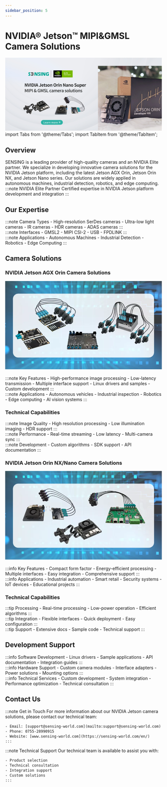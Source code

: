 ```yaml
---
sidebar_position: 5
---
```


# NVIDIA® Jetson™ MIPI&GMSL Camera Solutions
<div style={{textAlign: 'center'}}>
    <img src="https://raw.githubusercontent.com/1214658495/myWikiFiles/main/Nvidia_jetson/nvidia_jetson.png" alt="SG8A-ORIN-GMSL2-complete" 
    style={{width: 960, height:'auto'}} />
</div>
import Tabs from '@theme/Tabs';
import TabItem from '@theme/TabItem';

## Overview

<div className="row">
  <div className="col col--8">
    SENSING is a leading provider of high-quality cameras and an NVIDIA Elite partner. We specialize in developing innovative camera solutions for the NVIDIA Jetson platform, including the latest Jetson AGX Orin, Jetson Orin NX, and Jetson Nano series. Our solutions are widely applied in autonomous machines, industrial detection, robotics, and edge computing.
  </div>
  <div className="col col--4">
    :::note NVIDIA Elite Partner
    Certified expertise in NVIDIA Jetson platform development and integration
    :::
  </div>
</div>

## Our Expertise

<div className="row">
  <div className="col col--4">
    :::note Camera Types
    - High-resolution SerDes cameras
    - Ultra-low light cameras
    - IR cameras
    - HDR cameras
    - ADAS cameras
    :::
  </div>
  <div className="col col--4">
    :::note Interfaces
    - GMSL2
    - MIPI CSI-2
    - USB
    - FPDLINK
    :::
  </div>
  <div className="col col--4">
    :::note Applications
    - Autonomous Machines
    - Industrial Detection
    - Robotics
    - Edge Computing
    :::
  </div>
</div>

## Camera Solutions

<Tabs>
<TabItem value="agx-orin" label="Jetson AGX Orin" default>

### NVIDIA Jetson AGX Orin Camera Solutions
<div style={{textAlign: 'center'}}>
    <img src="https://raw.githubusercontent.com/1214658495/myWikiFiles/main/Nvidia_jetson/nvidia_jetson_agx_orin.png" alt="SG8A-ORIN-GMSL2-complete" 
    style={{width: 860, height:'auto'}} />
</div>

<br />

<div className="row">
  <div className="col col--6">
    :::note Key Features
    - High-performance image processing
    - Low-latency transmission
    - Multiple interface support
    - Linux drivers and samples
    - Custom development
    :::
  </div>
  <div className="col col--6">
    :::note Applications
    - Autonomous vehicles
    - Industrial inspection
    - Robotics
    - Edge computing
    - AI vision systems
    :::
  </div>
</div>

### Technical Capabilities

<div className="row">
  <div className="col col--4">
    :::note Image Quality
    - High resolution processing
    - Low illumination imaging
    - HDR support
    :::
  </div>
  <div className="col col--4">
    :::note Performance
    - Real-time streaming
    - Low latency
    - Multi-camera sync
    :::
  </div>
  <div className="col col--4">
    :::note Development
    - Custom algorithms
    - SDK support
    - API documentation
    :::
  </div>
</div>

</TabItem>

<TabItem value="orin-nx-nano" label="Jetson Orin NX/Nano">

### NVIDIA Jetson Orin NX/Nano Camera Solutions
<div style={{textAlign: 'center'}}>
    <img src="https://raw.githubusercontent.com/1214658495/myWikiFiles/main/Nvidia_jetson/nvidia_jetson_nano.png" alt="SG8A-ORIN-GMSL2-complete" 
    style={{width: 860, height:'auto'}} />
</div>
<br />

<div className="row">
  <div className="col col--6">
    :::info Key Features
    - Compact form factor
    - Energy-efficient processing
    - Multiple interfaces
    - Easy integration
    - Comprehensive support
    :::
  </div>
  <div className="col col--6">
    :::info Applications
    - Industrial automation
    - Smart retail
    - Security systems
    - IoT devices
    - Educational projects
    :::
  </div>
</div>

### Technical Capabilities

<div className="row">
  <div className="col col--4">
    :::tip Processing
    - Real-time processing
    - Low-power operation
    - Efficient algorithms
    :::
  </div>
  <div className="col col--4">
    :::tip Integration
    - Flexible interfaces
    - Quick deployment
    - Easy configuration
    :::
  </div>
  <div className="col col--4">
    :::tip Support
    - Extensive docs
    - Sample code
    - Technical support
    :::
  </div>
</div>

</TabItem>
</Tabs>

## Development Support

<div className="row">
  <div className="col col--4">
    :::info Software Development
    - Linux drivers
    - Sample applications
    - API documentation
    - Integration guides
    :::
  </div>
  <div className="col col--4">
    :::info Hardware Support
    - Custom camera modules
    - Interface adapters
    - Power solutions
    - Mounting options
    :::
  </div>
  <div className="col col--4">
    :::info Technical Services
    - Custom development
    - System integration
    - Performance optimization
    - Technical consultation
    :::
  </div>
</div>

## Contact Us

<div className="row">
  <div className="col col--6">
    :::note Get in Touch
    For more information about our NVIDIA Jetson camera solutions, please contact our technical team:

    - Email: [support@sensing-world.com](mailto:support@sensing-world.com)
    - Phone: 0755-28990915
    - Website: [www.sensing-world.com](https://sensing-world.com/en/)
    :::
  </div>
  <div className="col col--6">
    :::note Technical Support
    Our technical team is available to assist you with:

    - Product selection
    - Technical consultation
    - Integration support
    - Custom solutions
    :::
  </div>
</div>

